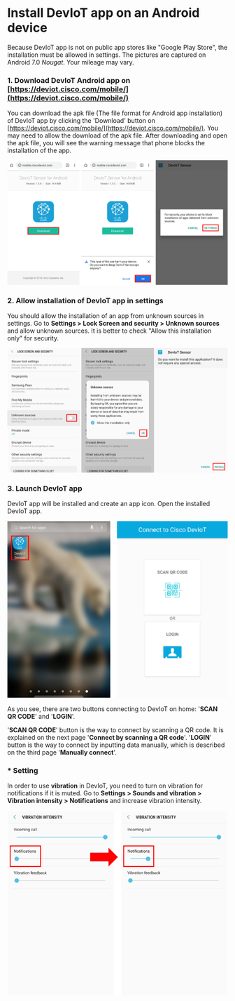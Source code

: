 # Install DevIoT app on an Android device

Because DevIoT app is not on public app stores like "Google Play Store", the installation must be allowed in settings. The pictures are captured on Android 7.0 *Nougat*. Your mileage may vary.

### 1. Download DevIoT Android app on [https://deviot.cisco.com/mobile/](https://deviot.cisco.com/mobile/)

You can download the apk file (The file format for Android app installation) of DevIoT app by clicking the 'Download' button on [https://deviot.cisco.com/mobile/](https://deviot.cisco.com/mobile/). You may need to allow the download of the apk file. After downloading and open the apk file, you will see the warning message that phone blocks the installation of the app.

![Figure](assets/images/3-1-download.png)

### 2. Allow installation of DevIoT app in settings

You should allow the installation of an app from unknown sources in settings. Go to **Settings > Lock Screen and security > Unknown sources** and allow unknown sources. It is better to check "Allow this installation only" for security.

![Figure](assets/images/3-2-install.png)

### 3. Launch DevIoT app

DevIoT app will be installed and create an app icon. Open the installed DevIoT app.

![Figure](assets/images/3-3-home.png)

As you see, there are two buttons connecting to DevIoT on home: '**SCAN QR CODE**' and '**LOGIN**'.

'**SCAN QR CODE**' button is the way to connect by scanning a QR code. It is explained on the next page '**Connect by scanning a QR code**'. '**LOGIN**' button is the way to connect by inputting data manually, which is described on the third page '**Manually connect**'.

### * Setting
In order to use **vibration** in DevIoT, you need to turn on vibration for notifications if it is muted. Go to **Settings > Sounds and vibration > Vibration intensity > Notifications** and increase vibration intensity.

![Figure](assets/images/3-4-setting.png)